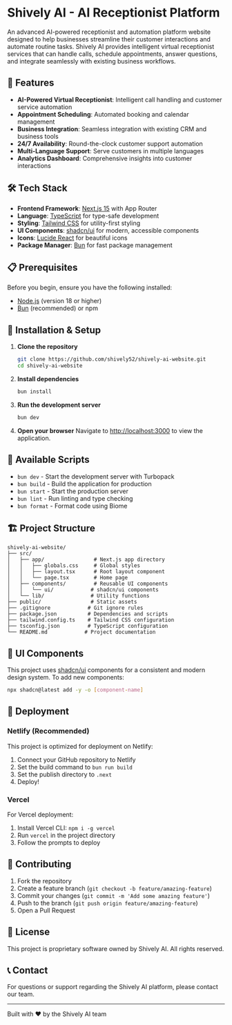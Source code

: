 # Shively AI - AI Receptionist Platform

An advanced AI-powered receptionist and automation platform website designed to help businesses streamline their customer interactions and automate routine tasks. Shively AI provides intelligent virtual receptionist services that can handle calls, schedule appointments, answer questions, and integrate seamlessly with existing business workflows.

## 🚀 Features

- **AI-Powered Virtual Receptionist**: Intelligent call handling and customer service automation
- **Appointment Scheduling**: Automated booking and calendar management
- **Business Integration**: Seamless integration with existing CRM and business tools
- **24/7 Availability**: Round-the-clock customer support automation
- **Multi-Language Support**: Serve customers in multiple languages
- **Analytics Dashboard**: Comprehensive insights into customer interactions

## 🛠️ Tech Stack

- **Frontend Framework**: [Next.js 15](https://nextjs.org/) with App Router
- **Language**: [TypeScript](https://www.typescriptlang.org/) for type-safe development
- **Styling**: [Tailwind CSS](https://tailwindcss.com/) for utility-first styling
- **UI Components**: [shadcn/ui](https://ui.shadcn.com/) for modern, accessible components
- **Icons**: [Lucide React](https://lucide.dev/) for beautiful icons
- **Package Manager**: [Bun](https://bun.sh/) for fast package management

## 📋 Prerequisites

Before you begin, ensure you have the following installed:
- [Node.js](https://nodejs.org/) (version 18 or higher)
- [Bun](https://bun.sh/) (recommended) or npm

## 🚀 Installation & Setup

1. **Clone the repository**
   ```bash
   git clone https://github.com/shively52/shively-ai-website.git
   cd shively-ai-website
   ```

2. **Install dependencies**
   ```bash
   bun install
   ```

3. **Run the development server**
   ```bash
   bun dev
   ```

4. **Open your browser**
   Navigate to [http://localhost:3000](http://localhost:3000) to view the application.

## 📜 Available Scripts

- `bun dev` - Start the development server with Turbopack
- `bun build` - Build the application for production
- `bun start` - Start the production server
- `bun lint` - Run linting and type checking
- `bun format` - Format code using Biome

## 🏗️ Project Structure

```
shively-ai-website/
├── src/
│   ├── app/                # Next.js app directory
│   │   ├── globals.css     # Global styles
│   │   ├── layout.tsx      # Root layout component
│   │   └── page.tsx        # Home page
│   ├── components/         # Reusable UI components
│   │   └── ui/            # shadcn/ui components
│   └── lib/               # Utility functions
├── public/                # Static assets
├── .gitignore            # Git ignore rules
├── package.json          # Dependencies and scripts
├── tailwind.config.ts    # Tailwind CSS configuration
├── tsconfig.json         # TypeScript configuration
└── README.md            # Project documentation
```

## 🎨 UI Components

This project uses [shadcn/ui](https://ui.shadcn.com/) components for a consistent and modern design system. To add new components:

```bash
npx shadcn@latest add -y -o [component-name]
```

## 🚀 Deployment

### Netlify (Recommended)
This project is optimized for deployment on Netlify:

1. Connect your GitHub repository to Netlify
2. Set the build command to `bun run build`
3. Set the publish directory to `.next`
4. Deploy!

### Vercel
For Vercel deployment:

1. Install Vercel CLI: `npm i -g vercel`
2. Run `vercel` in the project directory
3. Follow the prompts to deploy

## 🤝 Contributing

1. Fork the repository
2. Create a feature branch (`git checkout -b feature/amazing-feature`)
3. Commit your changes (`git commit -m 'Add some amazing feature'`)
4. Push to the branch (`git push origin feature/amazing-feature`)
5. Open a Pull Request

## 📄 License

This project is proprietary software owned by Shively AI. All rights reserved.

## 📞 Contact

For questions or support regarding the Shively AI platform, please contact our team.

---

Built with ❤️ by the Shively AI team
